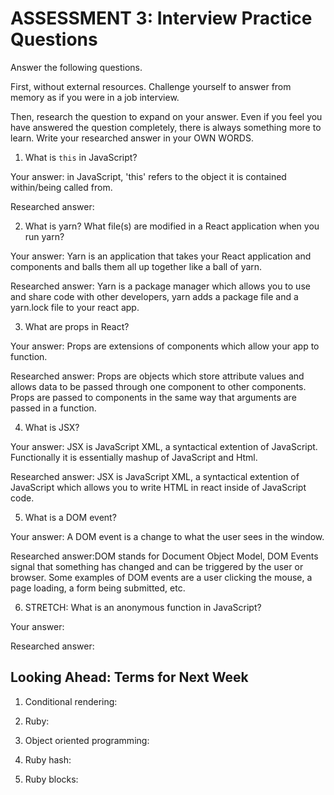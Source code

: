 # ASSESSMENT 3: Interview Practice Questions

Answer the following questions.

First, without external resources. Challenge yourself to answer from memory as if you were in a job interview.

Then, research the question to expand on your answer. Even if you feel you have answered the question completely, there is always something more to learn. Write your researched answer in your OWN WORDS.


1. What is `this` in JavaScript?

  Your answer: in JavaScript, 'this' refers to the object it is contained within/being called from. 

  Researched answer: 



2. What is yarn? What file(s) are modified in a React application when you run yarn?

  Your answer: Yarn is an application that takes your React application and components and balls them all up together like a ball of yarn.

  Researched answer: Yarn is a package manager which allows you to use and share code with other developers, yarn adds a package file and a yarn.lock file to your react app.



3. What are props in React?

  Your answer: Props are extensions of components which allow your app to function. 

  Researched answer: Props are objects which store attribute values and allows data to be passed through one component to other components. Props are passed to components in the same way that arguments are passed in a function.



4. What is JSX?

  Your answer: JSX is JavaScript XML, a syntactical extention of JavaScript. Functionally it is essentially mashup of JavaScript and Html.

  Researched answer: JSX is JavaScript XML, a syntactical extention of JavaScript which allows you to write HTML in react inside of JavaScript code.



5. What is a DOM event?

  Your answer: A DOM event is a change to what the user sees in the window.

  Researched answer:DOM stands for Document Object Model, DOM Events signal that something has changed and can be triggered by the user or browser. Some examples of DOM events are a user clicking the mouse, a page loading, a form being submitted, etc.



6. STRETCH: What is an anonymous function in JavaScript?

  Your answer:

  Researched answer:


## Looking Ahead: Terms for Next Week

1. Conditional rendering:

2. Ruby:

3. Object oriented programming:

4. Ruby hash:

5. Ruby blocks:
